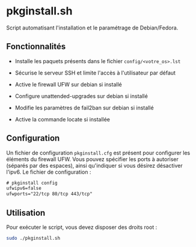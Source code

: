 # pkginstall.sh

Script automatisant l'installation et le paramétrage de Debian/Fedora.

## Fonctionnalités

- Installe les paquets présents dans le fichier `config/<votre_os>.lst` 

- Sécurise le serveur SSH et limite l'accès à l'utilisateur par défaut

- Active le firewall UFW sur debian si installé

- Configure unattended-upgrades sur debian si installé

- Modifie les paramètres de fail2ban sur debian si installé

- Active la commande locate si installée

## Configuration

Un fichier de configuration `pkginstall.cfg` est présent pour configurer les éléments du firewall UFW. Vous pouvez spécifier les ports à autoriser (séparés par des espaces), ainsi qu'indiquer si vous désirez désactiver l'ipv6. Le fichier de configuration : 

```txt
# pkginstall config
ufwipv6=false
ufwports="22/tcp 80/tcp 443/tcp"
```

## Utilisation

Pour exécuter le script, vous devez disposer des droits root :

```bash
sudo ./pkginstall.sh
```
